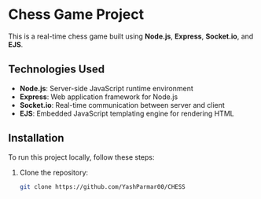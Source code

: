 # Chess Game Project

This is a real-time chess game built using **Node.js**, **Express**, **Socket.io**, and **EJS**.

## Technologies Used
- **Node.js**: Server-side JavaScript runtime environment
- **Express**: Web application framework for Node.js
- **Socket.io**: Real-time communication between server and client
- **EJS**: Embedded JavaScript templating engine for rendering HTML

## Installation
To run this project locally, follow these steps:

1. Clone the repository:
   ```bash
   git clone https://github.com/YashParmar00/CHESS
